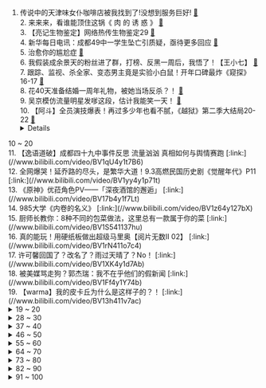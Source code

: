 1. 传说中的天津味女仆咖啡店被我找到了!没想到服务巨好! [:link:](//www.bilibili.com/video/BV1uo4y1m7CA)
<br>2. 来来来，看谁能顶住这锅《 肉 的 诱 惑 》 [:link:](//www.bilibili.com/video/BV1264y1C77X)
<br>3. 【亮记生物鉴定】网络热传生物鉴定29 [:link:](//www.bilibili.com/video/BV1f64y1C715)
<br>4. 新华每日电讯：成都49中一学生坠亡引质疑，亟待更多回应 [:link:](//www.bilibili.com/video/BV1pV411E7qs)
<br>5. 治愈你的尴尬症 [:link:](//www.bilibili.com/video/BV1Wb4y1f7u7)
<br>6. 我假装成余景天的粉丝进了群，打榜、反黑一周后，我悟了！【王小七】 [:link:](//www.bilibili.com/video/BV1Sf4y1a75y)
<br>7. 跟踪、监视、杀全家、变态男主竟是实验小白鼠！开年口碑最炸《窥探》16-17 [:link:](//www.bilibili.com/video/BV1w64y1m7AQ)
<br>8. 花40天准备结婚一周年礼物，被她当场反杀？！ [:link:](//www.bilibili.com/video/BV13K411F7tr)
<br>9. 吴京模仿流量明星发嗲这段，估计我能笑一天！ [:link:](//www.bilibili.com/video/BV1Rq4y1J7ue)
<br>10. 【阿斗】全员演技爆表！再过多少年也看不腻，《越狱》第二季大结局20-22 [:link:](//www.bilibili.com/video/BV1W541137XH)
<br><details>
<summary>10 ~ 20</summary>
11. 【逸语道破】成都四十九中事件反思 流量汹汹 真相如何与舆情赛跑 [:link:](//www.bilibili.com/video/BV1qU4y1t7B6)
<br>12. 全网爆哭！延乔路的尽头，是繁华大道！9.3高燃民国历史剧《觉醒年代》P11 [:link:](//www.bilibili.com/video/BV1yy4y1p71t)
<br>13. 《原神》优菈角色PV——「深夜酒馆的邂逅」 [:link:](//www.bilibili.com/video/BV17b4y1f7Lt)
<br>14. 985大学《内卷的名义》 [:link:](//www.bilibili.com/video/BV1z64y127bX)
<br>15. 厨师长教你：8种不同的包菜做法，这里总有一款属于你的菜 [:link:](//www.bilibili.com/video/BV1S541137hu)
<br>16. 真的能玩！用硬纸板做出超级马里奥【阅片无数Ⅱ 02】 [:link:](//www.bilibili.com/video/BV1rN411o7c4)
<br>17. 许可馨回国了？改名了？雨过天晴了？No！ [:link:](//www.bilibili.com/video/BV1XK4y1d7Ab)
<br>18. 被美媒骂走狗？郭杰瑞：我不在乎他们的假新闻 [:link:](//www.bilibili.com/video/BV1Ff4y1Y74b)
<br>19. 【warma】我的皮卡丘为什么是这样子的？！ [:link:](//www.bilibili.com/video/BV13h411v7ac)
<br></details>
<details>
<summary>19 ~ 20</summary>
20. 作为损失最大的UP之一，打断牙也得下架，不妥协 [:link:](//www.bilibili.com/video/BV1Zq4y1J7p4)
<br>21. 成都49中的悲剧过后，我看到了颜色革命的影子 [:link:](//www.bilibili.com/video/BV1Rf4y1a7jC)
<br>22. 靠谱盘点119：谁才是鱼？RNG全胜出线，DFM上演热血少年漫，DK：我跟鱼打起来了 [:link:](//www.bilibili.com/video/BV1kV411E7W6)
<br>23. 华农兄弟：红烧肉不听话，准备把它收拾了，结果一波三折 [:link:](//www.bilibili.com/video/BV13Q4y1o7on)
<br>24. 人类早期灭蚊行动的珍贵影像 [:link:](//www.bilibili.com/video/BV1ff4y1a7nB)
<br>25. 葛大爷在三十年前就给我们上了一课！ [:link:](//www.bilibili.com/video/BV1hA411G7FZ)
<br>26. 戰   回   術   咒 [:link:](//www.bilibili.com/video/BV1wB4y1w7Lm)
<br>27. 我只会心疼哥哥⚡京剧版⚡ [:link:](//www.bilibili.com/video/BV1so4y1m7cn)
<br>28. 【4K】两两面包夹两芝士夹面包 [:link:](//www.bilibili.com/video/BV1yb4y1f7Yy)
<br></details>
<details>
<summary>28 ~ 30</summary>
29. 技嘉官网台独言论不能忍！必须声讨！ [:link:](//www.bilibili.com/video/BV1V5411u7NG)
<br>30. 珍贵记录！13年前，15名空降兵5000米纵身一跃 [:link:](//www.bilibili.com/video/BV1c54y1L7No)
<br>31. 【4K60FPS】卢冠廷《一生所爱》神级现场！人生一定要看的现场！ [:link:](//www.bilibili.com/video/BV1nV411E7RX)
<br>32. 【全明星】一路向北 [:link:](//www.bilibili.com/video/BV1i64y1C7tC)
<br>33. “我小姨说，这个人能救你的命，跟着他…” [:link:](//www.bilibili.com/video/BV1Ph411v77P)
<br>34. 一口气看完《生化危机》系列剧情！入门生化系列就是这么简单！ [:link:](//www.bilibili.com/video/BV1pq4y177QX)
<br>35. G7商讨如何”控制“中国，竟与八国联军如此相像 [:link:](//www.bilibili.com/video/BV1fh411e7hY)
<br>36. 我得癌症了，我不卷了，祝大家身体健康～ [:link:](//www.bilibili.com/video/BV1SN411o7Hy)
<br>37. 【老番茄】史上最骚魔法师！ [:link:](//www.bilibili.com/video/BV1M64y1m7gA)
<br></details>
<details>
<summary>37 ~ 40</summary>
38. 袁隆平团队再传喜讯！新型超级杂交水稻亩产2005.66斤，能多养活数亿人 [:link:](//www.bilibili.com/video/BV1D64y1C7KF)
<br>39. 一个中国底线不容触碰，商单不做了，技嘉道歉！ [:link:](//www.bilibili.com/video/BV1k64y1C7W5)
<br>40. “有一种捧杀，叫白衣天使” [:link:](//www.bilibili.com/video/BV1Zh411e7sg)
<br>41. 这个操作你给打多少分？ [:link:](//www.bilibili.com/video/BV1nb4y1f7A2)
<br>42. 阴阳合同！空壳公司！娱乐圈是如何沦为不法收入的最好合作伙伴的？ [:link:](//www.bilibili.com/video/BV1M64y1m7tN)
<br>43. 鲨鱼被捕后当场干饭 [:link:](//www.bilibili.com/video/BV1if4y1a7UH)
<br>44. 余景天粉丝：“他们只是失去了生命，我哥哥失去的可是出道机会”？？ [:link:](//www.bilibili.com/video/BV1MU4y1t7mD)
<br>45. 【潘嘎·打疫苗 】2022年春晚小品 [:link:](//www.bilibili.com/video/BV1Cy4y1p7NU)
<br>46. 极度羞耻！变身肌肉男给美少女当街庆生！她的反应竟然是....？ [:link:](//www.bilibili.com/video/BV1bq4y177ig)
<br></details>
<details>
<summary>46 ~ 50</summary>
47. 螺蛳粉里竟没有螺蛳肉，小伙怒炒5斤螺蛳一次性吃到够，真解馋 [:link:](//www.bilibili.com/video/BV1Fh411v76A)
<br>48. 蟹坚强终章 [:link:](//www.bilibili.com/video/BV1N64y1m7NB)
<br>49. 2000RMB能抽到什么奖品？跟飞社长一起玩扭蛋机！ [:link:](//www.bilibili.com/video/BV1YQ4y1o7WK)
<br>50. 喂！都进来hea!【不饮茶非好汉】 [:link:](//www.bilibili.com/video/BV1z64y1C7Qk)
<br>51. “心不妥协，行不受限” [:link:](//www.bilibili.com/video/BV1Rf4y1a7d5)
<br>52. 【抖抖村】学画画全攻略 | 绘画基本功总集篇 [:link:](//www.bilibili.com/video/BV1BQ4y1o78F)
<br>53. “我们青年不睡觉，难道起来把你们挂在路灯上吗!  ” [:link:](//www.bilibili.com/video/BV1zv41157cd)
<br>54. 使命最后的召唤 [:link:](//www.bilibili.com/video/BV1Uh411e7nE)
<br>55. 不能说的猫腻 [:link:](//www.bilibili.com/video/BV1aU4y1t7S2)
<br></details>
<details>
<summary>55 ~ 60</summary>
56. 饮茶循环 [:link:](//www.bilibili.com/video/BV1WV411E76K)
<br>57. 【嘟督咆哮解说】霸道大姐A死我！《生化危机8：屯儿》（第一话） [:link:](//www.bilibili.com/video/BV1Gf4y1Y7vJ)
<br>58. 我就说登陆界面这个胖子怎么那么眼熟，还有这BGM [:link:](//www.bilibili.com/video/BV12p4y147zs)
<br>59. 中国为什么花大力气禁毒？这不是电影，子弹已经压满了！ [:link:](//www.bilibili.com/video/BV1Mh411v7ay)
<br>60. 史上最爱撕X综艺！比甄嬛传还爱勾心斗角！《完美假期》全解说（持续更新中） [:link:](//www.bilibili.com/video/BV1M64y1m76e)
<br>61. 【罗翔】母亲锤杀欲性侵女儿的继父，到底算不算正当防卫？ [:link:](//www.bilibili.com/video/BV1Jo4y1m7Xp)
<br>62. 【逗鱼时刻】第301期 国服第一雪崩是怎么练成的 [:link:](//www.bilibili.com/video/BV1BA411G7hE)
<br>63. 当年火爆B站的【权御天下】究竟有多燃！ [:link:](//www.bilibili.com/video/BV1Qq4y177Ek)
<br>64. 同行：看到添加剂我就知道，这个配方正宗了！ [:link:](//www.bilibili.com/video/BV1Ph411U7E6)
<br></details>
<details>
<summary>64 ~ 70</summary>
65. 【曾涵江Cup】B站朋友我来了！非常开心能和大家在这里共续前缘！ [:link:](//www.bilibili.com/video/BV1t5411u7Jt)
<br>66. 【与世界说】乌合麒麟：一幅画可以传递出什么样的能量？ [:link:](//www.bilibili.com/video/BV14K4y1d7kQ)
<br>67. 【凤凰传奇演唱会02】曾毅也能唱高音【光芒】 [:link:](//www.bilibili.com/video/BV1Jo4y1m7HC)
<br>68. 【时代少年团】拆家vlog《把庭院装扮的更漂亮吧~》 [:link:](//www.bilibili.com/video/BV1BV411E7QA)
<br>69. 【钢琴】《生化危机》系列安全屋音乐串烧 [:link:](//www.bilibili.com/video/BV1GB4y1F7Gx)
<br>70. ⏰饮茶时间到~⏰ [:link:](//www.bilibili.com/video/BV1Ny4y1W7Ps)
<br>71. 为什么二战法国会成为一个笑话？【为什么历史23】 [:link:](//www.bilibili.com/video/BV1M64y1m7tQ)
<br>72. 怒怼马云，嘲笑潘石屹！狠人曹德旺10大金句 [:link:](//www.bilibili.com/video/BV1Nv41157kP)
<br>73. 「身 法」 [:link:](//www.bilibili.com/video/BV1qV411E7mB)
<br></details>
<details>
<summary>73 ~ 80</summary>
74. 【新闻猿播】锁算力版30系显卡目前是“三无”产品 [:link:](//www.bilibili.com/video/BV12K4y1A7CS)
<br>75. 姐 妹 私 房 1.0 [:link:](//www.bilibili.com/video/BV1Lb4y1f78Z)
<br>76. 【明日方舟】3000块全没了！各位喝醉了一定要管好自己，我真服了！ [:link:](//www.bilibili.com/video/BV1cf4y1W771)
<br>77. 向阳而生，与梦盛开✧【这才是少女活力呀！】✧ [:link:](//www.bilibili.com/video/BV1Ev41157ie)
<br>78. 40年前的天才设计，被我随手一解就开了？ [:link:](//www.bilibili.com/video/BV1U64y1276F)
<br>79. 试吃非常罕见的正龙虾，刺身极品，做龙虾咖喱面绝了 [:link:](//www.bilibili.com/video/BV17A411G7hg)
<br>80. 吃完这一碗，我感觉身上每个毛孔都打开了 [:link:](//www.bilibili.com/video/BV1kK4y1A7Lf)
<br>81. 《B 界 西 游 大 战》 [:link:](//www.bilibili.com/video/BV1bU4y1t7ED)
<br>82. 《兄 弟 们，有 挂》 [:link:](//www.bilibili.com/video/BV13p4y1t7qK)
<br></details>
<details>
<summary>82 ~ 90</summary>
83. ⚡⚡两面包夹芝士⚡⚡ [:link:](//www.bilibili.com/video/BV1Zy4y1s7ow)
<br>84. “晚上好”，久等了！《毒液2》全球首支预告震撼来袭！ [:link:](//www.bilibili.com/video/BV1Tv41157eM)
<br>85. 【罗云熙】我怂了，这么奇葩的火锅蘸料真下不去嘴！ [:link:](//www.bilibili.com/video/BV1AK4y1o7mC)
<br>86. 这座“肉山”价值“千金”，山东实在老板凌晨3点买肉，花6小时制作，靠它养活一家老小 [:link:](//www.bilibili.com/video/BV1YQ4y1o7SF)
<br>87. 为什么开台宝马，法拉利车主叫我大哥？？ [:link:](//www.bilibili.com/video/BV1sb4y1f7tt)
<br>88. 2W日元挑战奇葩日本游戏王娃娃机，竟然一发就中大奖？！ [:link:](//www.bilibili.com/video/BV1Y64y1C7f8)
<br>89. 印度疫情全面失控：伯伯接种了疫苗还是感染去世，农村成了人间“地狱” [:link:](//www.bilibili.com/video/BV1Zh411e792)
<br>90. 偷台军F16战机教程(2)，降落厦门机场指南 [:link:](//www.bilibili.com/video/BV1iU4y1t7Zd)
<br>91. 你是舔狗吗？莫崽 [:link:](//www.bilibili.com/video/BV1wo4y1m7m3)
<br></details>
<details>
<summary>91 ~ 100</summary>
92. 【医学博士】如何戒掉手机？｜熬夜玩手机是如何把你变丑的？ [:link:](//www.bilibili.com/video/BV1vv41157xT)
<br>93. 和女朋友开房遭遇扫黄  警官非说是卖淫嫖娼 给张三都整迷茫了 [:link:](//www.bilibili.com/video/BV1Dh411e7o7)
<br>94. 酣睡中的小伙儿被阿特强制开机，原因竟然是。。。 [:link:](//www.bilibili.com/video/BV1sh411v7kd)
<br>95. 倒牛奶算什么，我家哥哥可是失去出道的机会了呢！ [:link:](//www.bilibili.com/video/BV1Af4y1W7z1)
<br>96. 【好朋友】沉迷赌博 【一颗币】来戒赌 [:link:](//www.bilibili.com/video/BV1B64y1C752)
<br>97. 【36氪】我从人口普查里看到3个关键数据，关乎未来结婚生子和买房 [:link:](//www.bilibili.com/video/BV1WA411G7Y8)
<br>98. 几块钱解决【嘴角黑】【关节黑】【屁股蛋儿黑】！ [:link:](//www.bilibili.com/video/BV1fU4y1t7bK)
<br>99. 我⚡们⚡联⚡合！ [:link:](//www.bilibili.com/video/BV1m64y127nt)
<br>100. 【睡前消息273】“天下第一县”财政不行，要不要学浙江？ [:link:](//www.bilibili.com/video/BV1N64y1m73i)
<br></details>
